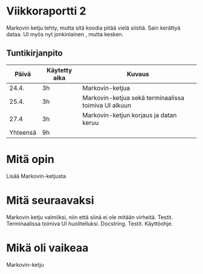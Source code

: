 # Viikkoraportti 2

Markovin ketju tehty, mutta sitä koodia pitää vielä siistiä.
Sain kerättyä dataa. 
UI myös nyt jonkinlainen , mutta kesken.
## Tuntikirjanpito

| Päivä | Käytetty aika | Kuvaus |
| ----- | ------------- | ------ |
| 24.4.  | 3h            | Markovin-ketjua |
| 25.4.  | 3h            | Markovin-ketjua sekä terminaalissa toimiva UI alkuun |
| 27.4 | 3h         |    Markovin-ketjun korjaus ja datan keruu    |
| Yhteensä | 9h         |        |


# Mitä opin

Lisää Markovin-ketjusta

# Mitä seuraavaksi

Markovin ketju valmiiksi, niin että siinä ei ole mitään virheitä. Testit. Terminaalissa toimiva UI huolitelluksi.
Docstring. 
Testit.
Käyttöohje.

# Mikä oli vaikeaa

Markovin-ketju
